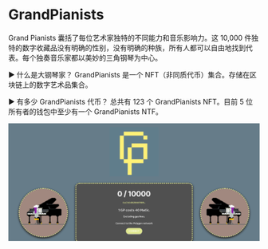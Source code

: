 # GrandPianists

Grand Pianists 囊括了每位艺术家独特的不同能力和音乐影响力。这 10,000 件独特的数字收藏品没有明确的性别，没有明确的种族，所有人都可以自由地找到代表。每个独奏音乐家都以美妙的三角钢琴为中心。

▶ 什么是大钢琴家？
GrandPianists 是一个 NFT（非同质代币）集合。存储在区块链上的数字艺术品集合。

▶ 有多少 GrandPianists 代币？
总共有 123 个 GrandPianists NFT。目前 5 位所有者的钱包中至少有一个 GrandPianists NTF。

![nft](3421.png)
